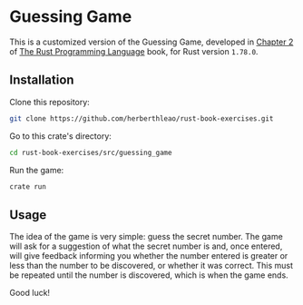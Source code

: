 # Guessing Game

This is a customized version of the Guessing Game, developed in [Chapter 2](https://doc.rust-lang.org/stable/book/ch02-00-guessing-game-tutorial.html) of [The Rust Programming Language](https://doc.rust-lang.org/stable/book) book, for Rust version `1.78.0`.

## Installation

Clone this repository:

```sh
git clone https://github.com/herberthleao/rust-book-exercises.git
```

Go to this crate's directory:

```sh
cd rust-book-exercises/src/guessing_game
```

Run the game:

```sh
crate run
```

## Usage

The idea of ​​the game is very simple: guess the secret number. The game will ask for a suggestion of what the secret number is and, once entered, will give feedback informing you whether the number entered is greater or less than the number to be discovered, or whether it was correct. This must be repeated until the number is discovered, which is when the game ends.

Good luck!